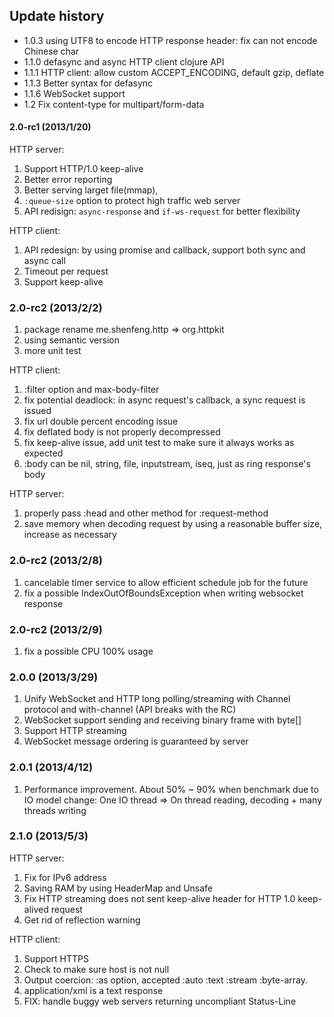 ## Update history

* 1.0.3  using UTF8 to encode HTTP response header: fix can not encode Chinese char
* 1.1.0 defasync and async HTTP client clojure API
* 1.1.1 HTTP client: allow custom ACCEPT_ENCODING, default gzip, deflate
* 1.1.3 Better syntax for defasync
* 1.1.6 WebSocket support
* 1.2   Fix content-type for multipart/form-data


#### 2.0-rc1 (2013/1/20)

HTTP server:
  1. Support HTTP/1.0 keep-alive
  2. Better error reporting
  3. Better serving larget file(mmap),
  4. `:queue-size` option to protect high traffic web server
  5. API redisign: `async-response` and `if-ws-request` for better flexibility

HTTP client:
  1. API redesign: by using promise and callback, support both sync and async call
  2. Timeout per request
  3. Support keep-alive

### 2.0-rc2 (2013/2/2)

   1. package rename me.shenfeng.http => org.httpkit
   2. using semantic version
   3. more unit test

HTTP client:
   1. :filter option and max-body-filter
   2. fix potential deadlock: in async request's callback, a sync request is issued
   3. fix url double percent encoding issue
   5. fix deflated body is not properly decompressed
   6. fix keep-alive issue, add unit test to make sure it always works as expected
   7. :body can be nil, string, file, inputstream, iseq, just as ring response's body

HTTP server:
   1. properly pass :head and other method for :request-method
   2. save memory when decoding request by using a reasonable buffer size, increase as necessary

### 2.0-rc2 (2013/2/8)

   1. cancelable timer service to allow efficient schedule job for the future
   2. fix a possible IndexOutOfBoundsException when writing websocket response

### 2.0-rc2 (2013/2/9)
   1. fix a possible CPU 100% usage

### 2.0.0 (2013/3/29)
   1. Unify WebSocket and HTTP long polling/streaming with Channel protocol and with-channel (API breaks with the RC)
   2. WebSocket support sending and receiving binary frame with byte[]
   3. Support HTTP streaming
   4. WebSocket message ordering is guaranteed by server

### 2.0.1 (2013/4/12)
   1. Performance improvement. About 50% ~ 90% when benchmark due to IO model change: One IO thread => On thread reading, decoding + many threads writing

### 2.1.0 (2013/5/3)
HTTP server:
   1. Fix for IPv6 address <Thomas Heller>
   2. Saving RAM by using HeaderMap and Unsafe
   3. Fix HTTP streaming does not sent keep-alive header for HTTP 1.0 keep-alived request
   4. Get rid of reflection warning

HTTP client:
   1. Support HTTPS
   2. Check to make sure host is not null
   3. Output coercion: :as option, accepted :auto :text :stream :byte-array.
   4. application/xml is a text response
   5. FIX: handle buggy web servers returning uncompliant Status-Line <Laszlo Toeroek>
